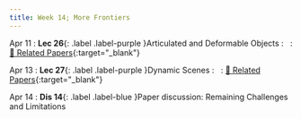 ```yaml
---
title: Week 14; More Frontiers
---
```


Apr 11
: **Lec 26**{: .label .label-purple }Articulated and Deformable Objects
: &nbsp;
  : [📃 Related Papers](/papers/#more-frontiers){:target="_blank"}


Apr 13
: **Lec 27**{: .label .label-purple }Dynamic Scenes
: &nbsp;
  : [📃 Related Papers](/papers/#more-frontiers){:target="_blank"}


Apr 14
: **Dis 14**{: .label .label-blue }Paper discussion: Remaining Challenges and Limitations
